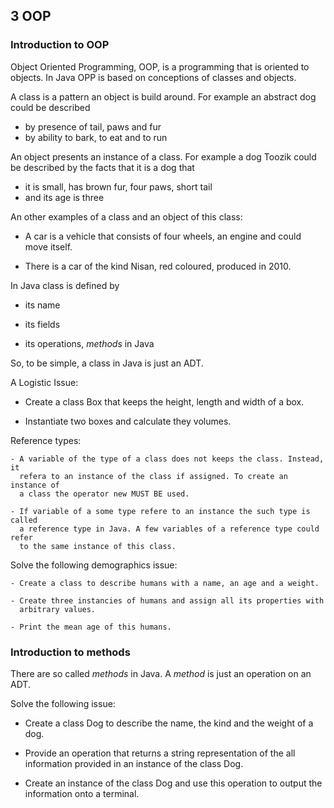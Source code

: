 ## 3 OOP

### Introduction to OOP

Object Oriented Programming, OOP, is a programming that is oriented to
objects. In Java OPP is based on conceptions of classes and objects.

A class is a pattern an object is build around. For example an abstract
dog could be described

- by presence of tail, paws and fur
- by ability to bark, to eat and to run

An object presents an instance of a class. For example a dog Toozik could
be described by the facts that it is a dog that

- it is small, has brown fur, four paws, short tail
- and its age is three

An other examples of a class and an object of this class:

- A car is a vehicle that consists of four wheels, an engine and could move
  itself.

- There is a car of the kind Nisan, red coloured, produced in 2010.

In Java class is defined by

- its name

- its fields

- its operations, *methods* in Java

So, to be simple, a class in Java is just an ADT.

A Logistic Issue:

- Create a class Box that keeps the height, length and width of a box.

- Instantiate two boxes and calculate they volumes.

Reference types:

    - A variable of the type of a class does not keeps the class. Instead, it
      refera to an instance of the class if assigned. To create an instance of
      a class the operator new MUST BE used.

    - If variable of a some type refere to an instance the such type is called
      a reference type in Java. A few variables of a reference type could refer
      to the same instance of this class.

Solve the following demographics issue:

    - Create a class to describe humans with a name, an age and a weight.

    - Create three instancies of humans and assign all its properties with
      arbitrary values.

    - Print the mean age of this humans.

### Introduction to methods

There are so called *methods* in Java. A *method* is just an operation
on an ADT.

Solve the following issue:

- Create a class Dog to describe the name, the kind and the weight of a dog.

- Provide an operation that returns a string representation of the all
  information provided in an instance of the class Dog.

- Create an instance of the class Dog and use this operation to output the
  information onto a terminal.
